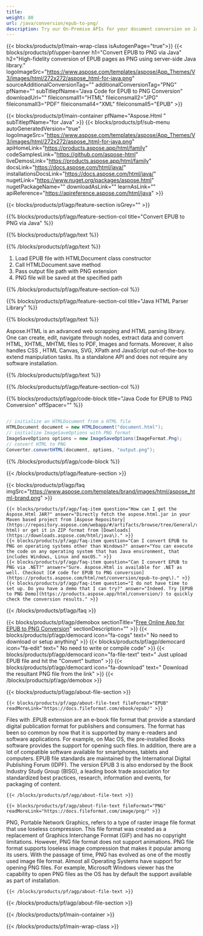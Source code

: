 ```yaml
---
title:  
weight: 80
url: /java/conversion/epub-to-png/ 
description: Try our On-Premise APIs for your document conversion on Java Runtime Environment for JSP/JSF Application and Desktop Applications.
---
```


{{< blocks/products/pf/main-wrap-class isAutogenPage="true">}}
{{< blocks/products/pf/upper-banner h1="Convert EPUB to PNG via Java" h2="High-fidelity conversion of EPUB pages as PNG using server-side Java library." logoImageSrc="https://www.aspose.com/templates/aspose/App_Themes/V3/images/html/272x272/aspose_html-for-java.png" sourceAdditionalConversionTag="" additionalConversionTag="PNG" pfName="" subTitlepfName="Java Code for EPUB to PNG Conversion" downloadUrl="" fileiconsmall1="HTML" fileiconsmall2="JPG" fileiconsmall3="PDF" fileiconsmall4="XML" fileiconsmall5="EPUB" >}}

{{< blocks/products/pf/main-container pfName="Aspose.Html " subTitlepfName="for Java" >}}
{{< blocks/products/pf/sub-menu autoGeneratedVersion="true" logoImageSrc="https://www.aspose.com/templates/aspose/App_Themes/V3/images/html/272x272/aspose_html-for-java.png" apiHomeLink="https://products.aspose.app/html/family" codeSamplesLink="https://github.com/aspose-html" liveDemosLink="https://products.aspose.app/html/family" docsLink="https://docs.aspose.com/html/java/" installationsDocsLink="https://docs.aspose.com/html/java/" nugetLink="https://www.nuget.org/packages/aspose.html" nugetPackageName="" downloadAsLink="" learnAsLink="" apiReference="https://apireference.aspose.com/html/java" >}}

{{< blocks/products/pf/agp/feature-section isGrey="" >}}

{{% blocks/products/pf/agp/feature-section-col title="Convert EPUB to PNG via Java" %}}

{{% blocks/products/pf/agp/text %}}

{{% /blocks/products/pf/agp/text %}}

1.  Load EPUB file with HTMLDocument class constructor
1.  Call HTMLDocument.save method
1.  Pass output file path with PNG extension
1.  PNG file will be saved at the specified path

{{% /blocks/products/pf/agp/feature-section-col %}}

{{% blocks/products/pf/agp/feature-section-col title="Java HTML Parser Library" %}}

{{% blocks/products/pf/agp/text %}}

 Aspose.HTML is an advanced web scrapping and HTML parsing library. One can create, edit, navigate through nodes, extract data and convert HTML, XHTML, MHTML files to PDF, Images and formats. Moreover, it also handles CSS , HTML Canvas, SVG, XPath and JavaScript out-of-the-box to extend manipulation tasks. Its a standalone API and does not require any software installation.

{{% /blocks/products/pf/agp/text %}}

{{% /blocks/products/pf/agp/feature-section-col %}}

{{% blocks/products/pf/agp/code-block title="Java Code for EPUB to PNG Conversion" offSpacer="" %}}

```cs

// initialize an HTMLDocument from a HTML file
HTMLDocument document = new HTMLDocument("document.html");
// initialize ImageSaveOptions with PNG format
ImageSaveOptions options = new ImageSaveOptions(ImageFormat.Png);
// convert HTML to PNG
Converter.convertHTML(document, options, "output.png");

```

{{% /blocks/products/pf/agp/code-block %}}

{{< /blocks/products/pf/agp/feature-section >}}

{{< blocks/products/pf/agp/faq imgSrc="https://www.aspose.com/templates/brand/images/html/aspose_html-brand.png" >}}

    {{< blocks/products/pf/agp/faq-item question="How can I get the Aspose.Html JAR?" answer="Directly fetch the aspose.html.jar in your Maven based project from [Aspose Repository](https://repository.aspose.com/webapp/#/artifacts/browse/tree/General/repo/com/aspose/aspose-html) or get it in ZIP format from [Downloads](https://downloads.aspose.com/html/java\)." >}}
    {{< blocks/products/pf/agp/faq-item question="Can I convert EPUB to PNG on operating systems other than Windows?" answer="You can execute the code on any operating system that has Java environment, that includes Windows, Linux and macOS." >}}
    {{< blocks/products/pf/agp/faq-item question="Can I convert EPUB to PNG via .NET?" answer="Sure. Aspose.Html is available for .NET as well. Checkout [C# code for EPUB to PNG conversion](https://products.aspose.com/html/net/conversion/epub-to-png\)." >}}
    {{< blocks/products/pf/agp/faq-item question="I do not have time to set up. Do you have a demo that I can try?" answer="Indeed. Try [EPUB to PNG Demo](https://products.aspose.app/html/conversion/) to quickly check the conversion results." >}}
 
{{< /blocks/products/pf/agp/faq >}}

<!-- aboutfile Starts -->

{{< blocks/products/pf/agp/demobox sectionTitle="[Free Online App for EPUB to PNG Conversion](https://products.aspose.app/html/conversion/epub-to-png)" sectionDescription="" >}}
        {{< blocks/products/pf/agp/democard icon="fa-cogs" text=" No need to download or setup anything" >}}
        {{< blocks/products/pf/agp/democard icon="fa-edit" text=" No need to write or compile code" >}}
        {{< blocks/products/pf/agp/democard icon="fa-file-text" text=" Just upload EPUB file and hit the \"Convert\" button" >}}
        {{< blocks/products/pf/agp/democard icon="fa-download" text=" Download the resultant PNG file from the link" >}}
{{< /blocks/products/pf/agp/demobox >}}

{{< blocks/products/pf/agp/about-file-section >}}

    {{< blocks/products/pf/agp/about-file-text fileFormat="EPUB" readMoreLink="https://docs.fileformat.com/ebook/epub/" >}}
Files with .EPUB extension are an e-book file format that provide a standard digital publication format for publishers and consumers. The format has been so common by now that it is supported by many e-readers and software applications. For example, on Mac OS, the pre-installed Books software provides the support for opening such files. In addition, there are a lot of compatible software available for smartphones, tablets and computers. EPUB file standards are maintained by the International Digital Publishing Forum (IDPF). The version EPUB 3 is also endorsed by the Book Industry Study Group (BISG), a leading book trade association for standardized best practices, research, information and events, for packaging of content.

    {{< /blocks/products/pf/agp/about-file-text >}}

    {{< blocks/products/pf/agp/about-file-text fileFormat="PNG" readMoreLink="https://docs.fileformat.com/image/png/" >}}
PNG, Portable Network Graphics, refers to a type of raster image file format that use loseless compression. This file format was created as a replacement of Graphics Interchange Format (GIF) and has no copyright limitations. However, PNG file format does not support animations. PNG file format supports loseless image compression that makes it popular among its users. With the passage of time, PNG has evolved as one of the mostly used image file format. Almost all Operating Systems have support for opening PNG files. For example, Microsoft Windows viewer has the capability to open PNG files as the OS has by default the support available as part of installation.

    {{< /blocks/products/pf/agp/about-file-text >}}

{{< /blocks/products/pf/agp/about-file-section >}}

<!-- aboutfile Ends -->

{{< /blocks/products/pf/main-container >}}
    
{{< /blocks/products/pf/main-wrap-class >}}